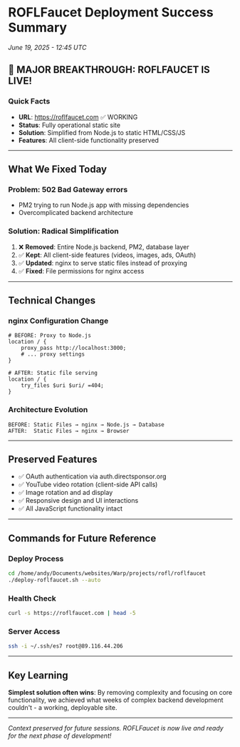 # ROFLFaucet Deployment Success Summary
*June 19, 2025 - 12:45 UTC*

## 🎉 **MAJOR BREAKTHROUGH: ROFLFAUCET IS LIVE!**

### **Quick Facts**
- **URL**: https://roflfaucet.com ✅ WORKING
- **Status**: Fully operational static site
- **Solution**: Simplified from Node.js to static HTML/CSS/JS
- **Features**: All client-side functionality preserved

---

## **What We Fixed Today**

### **Problem**: 502 Bad Gateway errors
- PM2 trying to run Node.js app with missing dependencies
- Overcomplicated backend architecture

### **Solution**: Radical Simplification
1. ❌ **Removed**: Entire Node.js backend, PM2, database layer
2. ✅ **Kept**: All client-side features (videos, images, ads, OAuth)
3. ✅ **Updated**: nginx to serve static files instead of proxying
4. ✅ **Fixed**: File permissions for nginx access

---

## **Technical Changes**

### **nginx Configuration Change**
```nginx
# BEFORE: Proxy to Node.js
location / {
    proxy_pass http://localhost:3000;
    # ... proxy settings
}

# AFTER: Static file serving
location / {
    try_files $uri $uri/ =404;
}
```

### **Architecture Evolution**
```
BEFORE: Static Files → nginx → Node.js → Database
AFTER:  Static Files → nginx → Browser
```

---

## **Preserved Features**
- ✅ OAuth authentication via auth.directsponsor.org
- ✅ YouTube video rotation (client-side API calls)
- ✅ Image rotation and ad display
- ✅ Responsive design and UI interactions
- ✅ All JavaScript functionality intact

---

## **Commands for Future Reference**

### **Deploy Process**
```bash
cd /home/andy/Documents/websites/Warp/projects/rofl/roflfaucet
./deploy-roflfaucet.sh --auto
```

### **Health Check**
```bash
curl -s https://roflfaucet.com | head -5
```

### **Server Access**
```bash
ssh -i ~/.ssh/es7 root@89.116.44.206
```

---

## **Key Learning**
**Simplest solution often wins**: By removing complexity and focusing on core functionality, we achieved what weeks of complex backend development couldn't - a working, deployable site.

---

*Context preserved for future sessions. ROFLFaucet is now live and ready for the next phase of development!*

